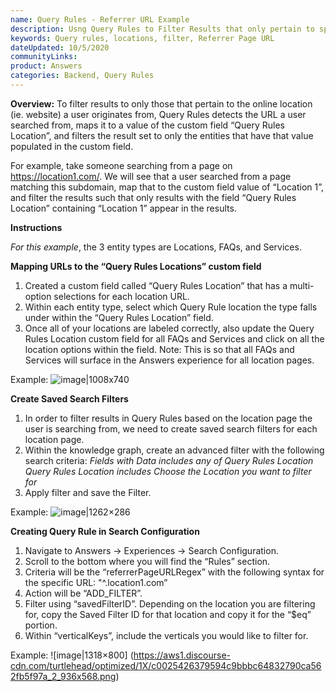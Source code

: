 ```yaml
---
name: Query Rules - Referrer URL Example
description: Usng Query Rules to Filter Results that only pertain to specific locations.
keywords: Query rules, locations, filter, Referrer Page URL
dateUpdated: 10/5/2020
communityLinks:
product: Answers
categories: Backend, Query Rules
---
```


**Overview:** To filter results to only those that pertain to the online location (ie. website) a user originates from, Query Rules detects the URL a user searched from, maps it to a value of the custom field “Query Rules Location”, and filters the result set to only the entities that have that value populated in the custom field.

For example, take someone searching from a page on https://location1.com/. We will see that a user searched from a page matching this subdomain, map that to the custom field value of “Location 1”, and filter the results such that only results with the field “Query Rules Location” containing “Location 1” appear in the results.

**Instructions**

*For this example*, the 3 entity types are Locations, FAQs, and Services.

**Mapping URLs to the “Query Rules Locations” custom field**

1. Created a custom field called “Query Rules Location” that has a multi-option selections for each location URL.
2. Within each entity type, select which Query Rule location the type falls under within the “Query Rules Location” field.
3. Once all of your locations are labeled correctly, also update the Query Rules Location custom field for all FAQs and Services and click on all the location options within the field. Note: This is so that all FAQs and Services will surface in the Answers experience for all location pages.

Example:
![image|1008x740](https://aws1.discourse-cdn.com/turtlehead/optimized/1X/535ecd2e389b0ed7de4997ae0a69e2944abf268c_2_892x594.png)

**Create Saved Search Filters**

1. In order to filter results in Query Rules based on the location page the user is searching from, we need to create saved search filters for each location page.
2. Within the knowledge graph, create an advanced filter with the following search criteria:
*Fields with Data includes any of Query Rules Location*
*Query Rules Location includes Choose the Location you want to filter for*
3. Apply filter and save the Filter.

Example:
![image|1262×286](https://aws1.discourse-cdn.com/turtlehead/optimized/1X/76c5df71565da0fbf491749963b1ce9163597f2c_2_624x141.png)

**Creating Query Rule in Search Configuration**

1. Navigate to Answers → Experiences → Search Configuration.
2. Scroll to the bottom where you will find the “Rules” section.
3. Criteria will be the “referrerPageURLRegex” with the following syntax for the specific URL: "^.location1.com”
4. Action will be “ADD_FILTER”.
5. Filter using “savedFilterID”. Depending on the location you are filtering for, copy the Saved Filter ID for that location and copy it for the “$eq” portion.
6. Within “verticalKeys”, include the verticals you would like to filter for.

Example:
![image|1318×800] (https://aws1.discourse-cdn.com/turtlehead/optimized/1X/c0025426379594c9bbbc64832790ca562fb5f97a_2_936x568.png)


